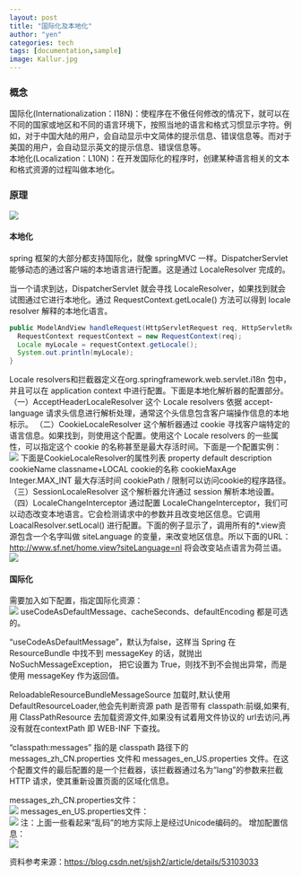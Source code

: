 ```yaml
---
layout: post
title: "国际化及本地化"
author: "yen"
categories: tech
tags: [documentation,sample]
image: Kallur.jpg
---
```

### 概念
国际化(Internationalization：I18N)：使程序在不傲任何修改的情况下，就可以在不同的国家或地区和不同的语言环境下，按照当地的语言和格式习惯显示字符。例如，对于中国大陆的用户，会自动显示中文简体的提示信息、错误信息等。而对于美国的用户，会自动显示英文的提示信息、错误信息等。  
本地化(Localization：L10N)：在开发国际化的程序时，创建某种语言相关的文本和格式资源的过程叫做本地化。

### 原理
![](http://p6ch8daxu.bkt.clouddn.com/18-4-22/68129780.jpg)

#### 本地化
spring 框架的大部分都支持国际化，就像 springMVC 一样。DispatcherServlet 能够动态的通过客户端的本地语言进行配置。这是通过 LocaleResolver 完成的。  

当一个请求到达，DispatcherServlet 就会寻找 LocaleResolver，如果找到就会试图通过它进行本地化。通过 RequestContext.getLocale() 方法可以得到 locale resolver 解释的本地化语言。
~~~java
public ModelAndView handleRequest(HttpServletRequest req, HttpServletResponse res) throws Exception {  
  RequestContext requestContext = new RequestContext(req);  
  Locale myLocale = requestContext.getLocale();  
  System.out.println(myLocale);  
}  
~~~

Locale resolvers和拦截器定义在org.springframework.web.servlet.i18n 包中，并且可以在 application context 中进行配置。下面是本地化解析器的配置部分。
（一）AcceptHeaderLocaleResolver
这个 Locale resolvers 依据 accept-language 请求头信息进行解析处理，通常这个头信息包含客户端操作信息的本地标示。
（二）CookieLocaleResolver
这个解析器通过 cookie 寻找客户端特定的语言信息。如果找到，则使用这个配置。使用这个 Locale resolvers 的一些属性，可以指定这个 cookie 的名称甚至是最大存活时间。下面是一个配置实例：
![](http://p6ch8daxu.bkt.clouddn.com/18-4-22/33639116.jpg)
下面是CookieLocaleResolver的属性列表
  property default description
  cookieName classname+LOCAL cookie的名称
  cookieMaxAge Integer.MAX_INT 最大存活时间
  cookiePath / 限制可以访问cookie的程序路径。
（三）SessionLocaleResolver
这个解析器允许通过 session 解析本地设置。
（四）LocaleChangeInterceptor
通过配置 LocaleChangeInterceptor，我们可以动态改变本地语言。它会检测请求中的参数并且改变地区信息。它调用 LoacalResolver.setLocal() 进行配置。下面的例子显示了，调用所有的*.view资源包含一个名字叫做 siteLanguage 的变量，来改变地区信息。所以下面的URL：http://www.sf.net/home.view?siteLanguage=nl 将会改变站点语言为荷兰语。
![](http://p6ch8daxu.bkt.clouddn.com/18-4-22/54082936.jpg)

#### 国际化
需要加入如下配置，指定国际化资源：  
![](http://p6ch8daxu.bkt.clouddn.com/18-4-22/66437468.jpg)
useCodeAsDefaultMessage、cacheSeconds、defaultEncoding 都是可选的。  

“useCodeAsDefaultMessage”，默认为false，这样当 Spring 在 ResourceBundle 中找不到 messageKey 的话，就抛出 NoSuchMessageException， 把它设置为 True，则找不到不会抛出异常，而是使用 messageKey 作为返回值。  

ReloadableResourceBundleMessageSource 加载时,默认使用 DefaultResourceLoader,他会先判断资源 path 是否带有 classpath:前缀,如果有,用 ClassPathResource 去加载资源文件,如果没有试着用文件协议的 url去访问,再没有就在contextPath 即 WEB-INF 下查找。

“classpath:messages” 指的是 classpath 路径下的 messages_zh_CN.properties 文件和 messages_en_US.properties 文件。在这个配置文件的最后配置的是一个拦截器，该拦截器通过名为“lang”的参数来拦截 HTTP 请求，使其重新设置页面的区域化信息。

messages_zh_CN.properties文件：  
![](http://p6ch8daxu.bkt.clouddn.com/18-4-22/66435136.jpg)
messages_en_US.properties文件：  
![](http://p6ch8daxu.bkt.clouddn.com/18-4-22/74374708.jpg)
注：上面一些看起来“乱码”的地方实际上是经过Unicode编码的。
增加配置信息：  
![](http://p6ch8daxu.bkt.clouddn.com/18-4-22/22530995.jpg)

资料参考来源：https://blog.csdn.net/sjjsh2/article/details/53103033
